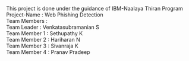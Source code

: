This project is done under the guidance of IBM-Naalaya Thiran Program <br/>
Project-Name : Web Phishing Detection<br/>
Team Members : <br/>
Team Leader : Venkatasubramanian S <br/>
Team Member 1 : Sethupathy K <br/>
Team Member 2 : Hariharan N <br/>
Team Member 3 : Sivanraja K <br/>
Team Member 4 : Pranav Pradeep <br/>
